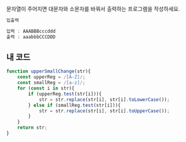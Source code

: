 문자열이 주어지면 대문자와 소문자를 바꿔서 출력하는 프로그램을 작성하세요.

```js
입출력

입력 : AAABBBcccddd
출력 : aaabbbCCCDDD
```
## 내 코드
```js
function upperSmallChange(str){
    const upperReg = /[A-Z]/;
    const smallReg = /[a-z]/;
    for (const i in str){
        if (upperReg.test(str[i])){
            str = str.replace(str[i], str[i].toLowerCase());
        } else if (smallReg.test(str[i])){
            str = str.replace(str[i], str[i].toUpperCase());
        }
    }
    return str;
}
```